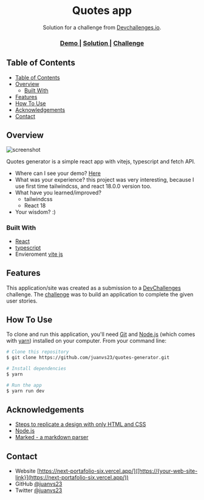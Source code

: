 <!-- Please update value in the {}  -->

<h1 align="center">Quotes app</h1>

<div align="center">
   Solution for a challenge from  <a href="http://devchallenges.io" target="_blank">Devchallenges.io</a>.
</div>

<div align="center">
  <h3>
    <a href="https://verdant-cherries.surge.sh/">
      Demo
    </a>
    <span> | </span>
    <a href="https://github.com/juanvs23/quotes-generator">
      Solution
    </a>
    <span> | </span>
    <a href="https://devchallenges.io/challenges/8Y3J4ucAMQpSnYTwwWW8#">
      Challenge
    </a>
  </h3>
</div>

<!-- TABLE OF CONTENTS -->

## Table of Contents

- [Table of Contents](#table-of-contents)
- [Overview](#overview)
  - [Built With](#built-with)
- [Features](#features)
- [How To Use](#how-to-use)
- [Acknowledgements](#acknowledgements)
- [Contact](#contact)

<!-- OVERVIEW -->

## Overview

![screenshot](https://i.imgur.com/0pSmsFT.jpg)

Quotes generator is a simple react app with  vitejs, typescript and fetch API. 

- Where can I see your demo?
  [Here](https://verdant-cherries.surge.sh/author/john-jay-hooker)
- What was your experience?
  this project was very interesting, because I use first time tailwindcss, and react 18.0.0 version too.
- What have you learned/improved?
  - tailwindcss
  - React 18
- Your wisdom? :)

### Built With

<!-- This section should list any major frameworks that you built your project using. Here are a few examples.-->

- [React](https://reactjs.org/)
- [typescript](https://www.typescriptlang.org/)
- Envieroment [vite js](https://vitejs.dev/)

## Features

<!-- List the features of your application or follow the template. Don't share the figma file here :) -->

This application/site was created as a submission to a [DevChallenges](https://devchallenges.io/challenges) challenge. The [challenge](https://devchallenges.io/challenges/8Y3J4ucAMQpSnYTwwWW8) was to build an application to complete the given user stories.


## How To Use

<!-- For example: -->

To clone and run this application, you'll need [Git](https://git-scm.com) and [Node.js](https://nodejs.org/en/download/) (which comes with [yarn](https://yarnpkg.com/)) installed on your computer. From your command line:

```bash
# Clone this repository
$ git clone https://github.com/juanvs23/quotes-generator.git

# Install dependencies
$ yarn 

# Run the app
$ yarn run dev
```

## Acknowledgements

<!-- This section should list any articles or add-ons/plugins that helps you to complete the project. This is optional but it will help you in the future. For example: -->

- [Steps to replicate a design with only HTML and CSS](https://devchallenges-blogs.web.app/how-to-replicate-design/)
- [Node.js](https://nodejs.org/)
- [Marked - a markdown parser](https://github.com/chjj/marked)

## Contact

- Website [https://next-portafolio-six.vercel.app/]([https://{your-web-site-link}](https://next-portafolio-six.vercel.app/))
- GitHub [@juanvs23](https://github.com/juanvs23)
- Twitter [@juanvs23](https://twitter.com/juanvs23)
